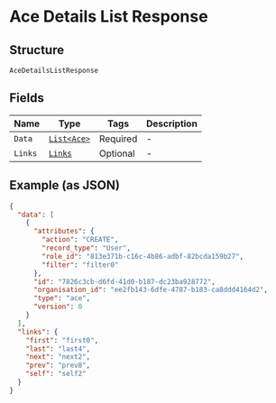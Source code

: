 
# Ace Details List Response

## Structure

`AceDetailsListResponse`

## Fields

| Name | Type | Tags | Description |
|  --- | --- | --- | --- |
| `Data` | [`List<Ace>`](../../doc/models/ace.md) | Required | - |
| `Links` | [`Links`](../../doc/models/links.md) | Optional | - |

## Example (as JSON)

```json
{
  "data": [
    {
      "attributes": {
        "action": "CREATE",
        "record_type": "User",
        "role_id": "813e371b-c16c-4b86-adbf-82bcda159b27",
        "filter": "filter0"
      },
      "id": "7826c3cb-d6fd-41d0-b187-dc23ba928772",
      "organisation_id": "ee2fb143-6dfe-4787-b183-ca8ddd4164d2",
      "type": "ace",
      "version": 0
    }
  ],
  "links": {
    "first": "first0",
    "last": "last4",
    "next": "next2",
    "prev": "prev8",
    "self": "self2"
  }
}
```

